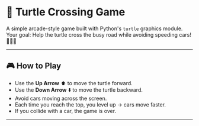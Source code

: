 # 🐢 Turtle Crossing Game

A simple arcade-style game built with Python's `turtle` graphics module.  
Your goal: Help the turtle cross the busy road while avoiding speeding cars! 🚗🚙🚕

---

## 🎮 How to Play
- Use the **Up Arrow** ⬆️ to move the turtle forward.
- Use the **Down Arrow** ⬇️ to move the turtle backward.
- Avoid cars moving across the screen.
- Each time you reach the top, you level up → cars move faster.
- If you collide with a car, the game is over.

---

